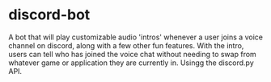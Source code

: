 # discord-bot

A bot that will play customizable audio 'intros' whenever a user joins a voice channel on discord, along with a few other fun features. With the intro, users can tell who has joined the voice chat without needing to swap from whatever game or application they are currently in. Usingg the discord.py API.

